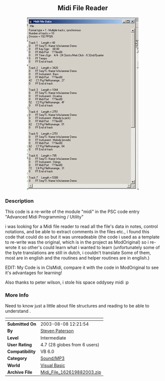 ﻿<div align="center">

## Midi File Reader

<img src="PIC2003881456292276.jpg">
</div>

### Description

This code is a re-write of the module "midi" in the PSC code entry "Advanced Midi Programming / Utility"

i was looking for a Midi file reader to read all the file's data in notes, control notations, and be able to extract comments in the files etc., i found this code that could do so but it was unreadeable (the code i used as a template to re-write was the original, which is in the project as ModOriginal) so i re-wrote it so other's could learn what i wanted to learn (unfortunately some of the byte translations are still in dutch, i couldn't translate Some of them, most are in english and the routines and helper routines are in english.)

EDIT: My Code is in ClsMidi, compare it with the code in ModOriginal to see it's advantages for learning!

Also thanks to peter wilson, i stole his space oddysey midi :p
 
### More Info
 
Need to know just a little about file structures and reading to be able to understand .


<span>             |<span>
---                |---
**Submitted On**   |2003-08-08 12:21:54
**By**             |[Steven Paterson](https://github.com/Planet-Source-Code/PSCIndex/blob/master/ByAuthor/steven-paterson.md)
**Level**          |Intermediate
**User Rating**    |4.7 (28 globes from 6 users)
**Compatibility**  |VB 6\.0
**Category**       |[Sound/MP3](https://github.com/Planet-Source-Code/PSCIndex/blob/master/ByCategory/sound-mp3__1-45.md)
**World**          |[Visual Basic](https://github.com/Planet-Source-Code/PSCIndex/blob/master/ByWorld/visual-basic.md)
**Archive File**   |[Midi\_File\_162619882003\.zip](https://github.com/Planet-Source-Code/steven-paterson-midi-file-reader__1-47516/archive/master.zip)









